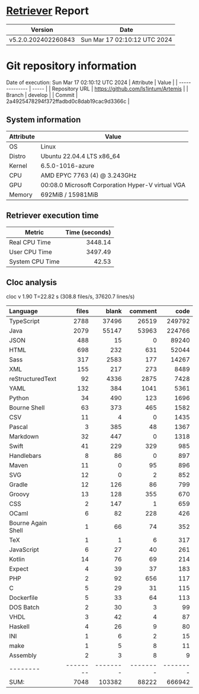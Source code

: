 # [Retriever](https://github.com/PalladioSimulator/Palladio-ReverseEngineering-Retriever) Report
| Version | Date |
| ------- | ---- |
| v5.2.0.202402260843 | Sun Mar 17 02:10:12 UTC 2024 |

# Git repository information
Date of execution: Sun Mar 17 02:10:12 UTC 2024
|    Attribute   | Value |
| -------------- | ----- |
| Repository URL | https://github.com/ls1intum/Artemis |
| Branch         | develop |
| Commit         | 2a4925478294f372ffadbd0c8dab19cac9d3366c |


## System information
| Attribute | Value |
| --------- | ----- |
| OS | Linux  |
| Distro | Ubuntu 22.04.4 LTS x86_64  |
| Kernel | 6.5.0-1016-azure  |
| CPU | AMD EPYC 7763 (4) @ 3.243GHz  |
| GPU | 00:08.0 Microsoft Corporation Hyper-V virtual VGA  |
| Memory | 692MiB / 15981MiB  |

## Retriever execution time
| Metric | Time (seconds) |
| --- | ---: |
| Real CPU Time | 3448.14 |
| User CPU Time | 3497.49 |
| System CPU Time | 42.53 |
<!--
Explainations:
- __Real CPU Time__: actual time the command has run (can be less than total time spent in user and system mode for multi-threaded processes)
- __User CPU Time__: time the command has spent running in user mode
- __System CPU Time__: time the command has spent running in system or kernel mode
-->

## Cloc analysis
cloc v 1.90  T=22.82 s (308.8 files/s, 37620.7 lines/s)

Language|files|blank|comment|code
:-------|-------:|-------:|-------:|-------:
TypeScript|2788|37496|26519|249792
Java|2079|55147|53963|224766
JSON|488|15|0|89240
HTML|698|232|631|52044
Sass|317|2583|177|14267
XML|155|217|273|8489
reStructuredText|92|4336|2875|7428
YAML|132|384|1041|5361
Python|34|490|123|1696
Bourne Shell|63|373|465|1582
CSV|11|4|0|1435
Pascal|3|385|48|1367
Markdown|32|447|0|1318
Swift|41|229|329|985
Handlebars|8|86|0|897
Maven|11|0|95|896
SVG|12|0|2|852
Gradle|12|126|86|799
Groovy|13|128|355|670
CSS|2|147|1|659
OCaml|6|82|228|426
Bourne Again Shell|1|66|74|352
TeX|1|1|6|317
JavaScript|6|27|40|261
Kotlin|14|76|69|214
Expect|4|39|37|183
PHP|2|92|656|117
C|5|29|31|115
Dockerfile|5|33|64|113
DOS Batch|2|30|3|99
VHDL|3|42|4|87
Haskell|4|26|9|80
INI|1|6|2|15
make|1|5|8|11
Assembly|2|3|8|9
--------|--------|--------|--------|--------
SUM:|7048|103382|88222|666942
